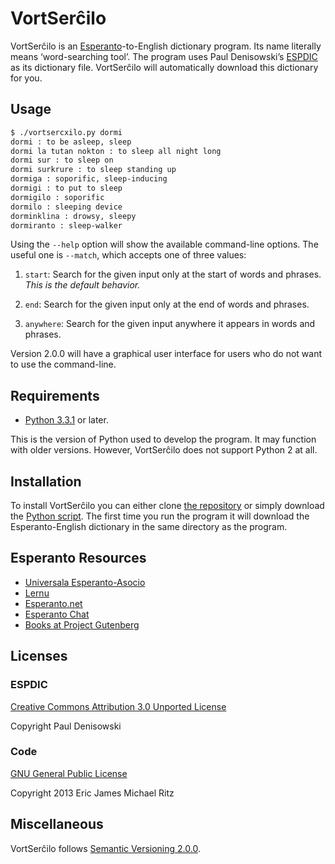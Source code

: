 VortSerĉilo
===========

VortSerĉilo is an [Esperanto][]-to-English dictionary program.  Its
name literally means ‘word-searching tool’.  The program uses Paul
Denisowski’s [ESPDIC][] as its dictionary file.  VortSerĉilo will
automatically download this dictionary for you.


Usage
-----

```sh
$ ./vortsercxilo.py dormi
dormi : to be asleep, sleep
dormi la tutan nokton : to sleep all night long
dormi sur : to sleep on
dormi surkrure : to sleep standing up
dormiga : soporific, sleep-inducing
dormigi : to put to sleep
dormigilo : soporific
dormilo : sleeping device
dorminklina : drowsy, sleepy
dormiranto : sleep-walker
```

Using the `--help` option will show the available command-line
options.  The useful one is `--match`, which accepts one of three
values:

1. `start`: Search for the given input only at the start of words and
   phrases.  *This is the default behavior.*

2. `end`: Search for the given input only at the end of words and
   phrases.

3. `anywhere`: Search for the given input anywhere it appears in words
   and phrases.

Version 2.0.0 will have a graphical user interface for users who do
not want to use the command-line.


Requirements
------------

* [Python 3.3.1][Python] or later.

This is the version of Python used to develop the program.  It may
function with older versions.  However, VortSerĉilo does not support
Python 2 at all.


Installation
------------

To install VortSerĉilo you can either clone [the repository](./) or
simply download the [Python script](./vortsercxilo.py).  The first
time you run the program it will download the Esperanto-English
dictionary in the same directory as the program.


Esperanto Resources
-------------------

* [Universala Esperanto-Asocio](http://www.uea.org/ "The UAE")
* [Lernu](http://en.lernu.net/ "Learn Esperanto")
* [Esperanto.net](http://esperanto.net/ "Esperanto.net")
* [Esperanto Chat](http://babilejo.org/ "Chat in Esperanto")
* [Books at Project Gutenberg](http://www.gutenberg.org/wiki/Esperanto_%28Bookshelf%29 "Esperanto Bookshelf") 


Licenses
--------

### ESPDIC ###

[Creative Commons Attribution 3.0 Unported License][cc]

Copyright Paul Denisowski

### Code ###

[GNU General Public License][gpl]

Copyright 2013 Eric James Michael Ritz


Miscellaneous
-------------

VortSerĉilo follows [Semantic Versioning 2.0.0][semver].



[gpl]: http://www.gnu.org/copyleft/gpl.html
[Python]: http://python.org/
[Esperanto]: http://www.uea.org/
[ESPDIC]: http://www.denisowski.org/Esperanto/ESPDIC/espdic_readme.htm
[cc]: http://creativecommons.org/licenses/by/3.0/
[semver]: http://semver.org/spec/v2.0.0.html
